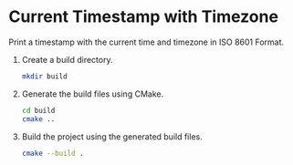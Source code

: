 # Current Timestamp with Timezone

Print a timestamp with the current time and timezone in ISO 8601 Format.

1. Create a build directory.

    ```bash
    mkdir build
    ```

2. Generate the build files using CMake.

    ```bash
    cd build
    cmake ..
    ```

3. Build the project using the generated build files.

    ```bash
    cmake --build .
    ```
